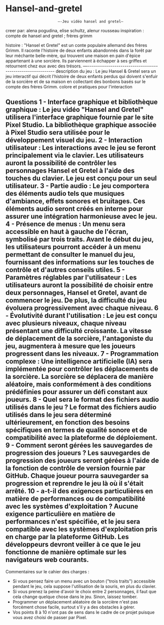 # Hansel-and-gretel
                            —-Jeu vidéo hansel and gretel—                               
creer par: alena pogudina, elise schultz, alenur rousseau
inspiration : compte de hansel and gretel ; frères grimm









histoire : "Hansel et Gretel" est un conte populaire allemand des frères Grimm. Il raconte l'histoire de deux enfants abandonnés dans la forêt par leur méchante belle-mère, qui trouvent une maison en pain d'épice appartenant à une sorcière. Ils parviennent à échapper à ses griffes et retournent chez eux avec des trésors.
—-------------------------------------------------------------
description du jeu :
Le jeu Hansel & Gretel sera un jeu interactif qui décrit l'histoire de deux enfants perdus qui doivent s'enfuir de la sorcière et de sa maison en collectant des bonbons basés sur le compte des frères Grimm. 
colore et pratiques pour l'interaction 

Questions
1 - Interface graphique et bibliothèque graphique : Le jeu vidéo "Hansel and Gretel" utilisera l'interface graphique fournie par le site Pixel Studio. La bibliothèque graphique associée à Pixel Studio sera utilisée pour le développement visuel du jeu.
2 - Interaction utilisateur : Les interactions avec le jeu se feront principalement via le clavier. Les utilisateurs auront la possibilité de contrôler les personnages Hansel et Gretel à l'aide des touches du clavier. Le jeu est conçu pour un seul utilisateur.
3 - Partie audio : Le jeu comportera des éléments audio tels que musiques d'ambiance, effets sonores et bruitages. Ces éléments audio seront créés en interne pour assurer une intégration harmonieuse avec le jeu.
4 - Présence de menus : Un menu sera accessible en haut à gauche de l'écran, symbolisé par trois traits. Avant le début du jeu, les utilisateurs pourront accéder à un menu permettant de consulter le manuel du jeu, fournissant des informations sur les touches de contrôle et d'autres conseils utiles.
5 - Paramètres réglables par l'utilisateur : Les utilisateurs auront la possibilité de choisir entre deux personnages, Hansel et Gretel, avant de commencer le jeu. De plus, la difficulté du jeu évoluera progressivement avec chaque niveau.
6 - Évolutivité durant l'utilisation : Le jeu est conçu avec plusieurs niveaux, chaque niveau présentant une difficulté croissante. La vitesse de déplacement de la sorcière, l'antagoniste du jeu, augmentera à mesure que les joueurs progressent dans les niveaux.
7 - Programmation complexe : Une intelligence artificielle (IA) sera implémentée pour contrôler les déplacements de la sorcière. La sorcière se déplacera de manière aléatoire, mais conformément à des conditions prédéfinies pour assurer un défi constant aux joueurs.
8 -   Quel sera le format des fichiers audio utilisés dans le jeu ? Le format des fichiers audio utilisés dans le jeu sera déterminé ultérieurement, en fonction des besoins spécifiques en termes de qualité sonore et de compatibilité avec la plateforme de déploiement.
9 - Comment seront gérées les sauvegardes de progression des joueurs ? Les sauvegardes de progression des joueurs seront gérées à l'aide de la fonction de contrôle de version fournie par GitHub. Chaque joueur pourra sauvegarder sa progression et reprendre le jeu là où il s'était arrêté.
10 -  a-t-il des exigences particulières en matière de performances ou de compatibilité avec les systèmes d'exploitation ? Aucune exigence particulière en matière de performances n'est spécifiée, et le jeu sera compatible avec les systèmes d'exploitation pris en charge par la plateforme GitHub. Les développeurs devront veiller à ce que le jeu fonctionne de manière optimale sur les navigateurs web courants.
-----------------------------------------------------------------------
Commentaires sur le cahier des charges :
- Si vous pensez faire un menu avec un bouton ("trois traits") accessible pendant le jeu, cela suppose l'utilisation de la souris, en plus du clavier.
- Si vous prenez la peine d'avoir le choix entre 2 personnages, il faut que cela change quelque chose dans le jeu. Sinon, laissez tomber.
- Programmer un déplacement aléatoire de la sorcière n'est pas forcément chose facile, surtout s'il y a des obstacles à gérer.
- Vos points 8 à 10 n'ont pas de sens dans le cadre de ce projet puisque vous avez choisi de passer par Pixel.
